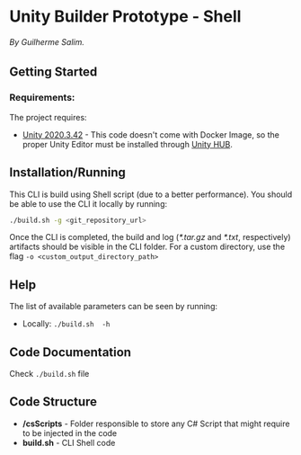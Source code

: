 # Unity Builder Prototype - Shell
###### By Guilherme Salim.

## Getting Started
### Requirements:
The project requires:
* [Unity 2020.3.42](unityhub://2020.3.42f1/7ade1201f527) - This code doesn't come with Docker Image, so the proper Unity Editor must be installed through [Unity HUB](https://unity.com/download).

## Installation/Running
This CLI is build using Shell script (due to a better performance). You should be able to use the CLI it locally by running:
```sh
./build.sh -g <git_repository_url>
```

Once the CLI is completed, the build and log (_*.tar.gz_ and _*.txt_, respectively) artifacts should be visible in the CLI folder. For a custom directory, use the flag `-o <custom_output_directory_path>`

## Help
The list of available parameters can be seen by running: 

* Locally: `./build.sh  -h`

## Code Documentation
Check `./build.sh` file

## Code Structure
* **/csScripts** - Folder responsible to store any C# Script that might require to be injected in the code
* **build.sh** - CLI Shell code